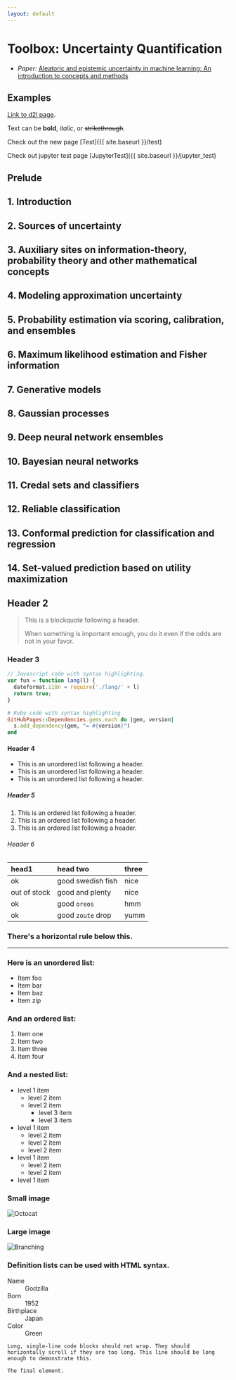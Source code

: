 ```yaml
---
layout: default
---
```


# **Toolbox: Uncertainty Quantification**

- _Paper:_ [Aleatoric and epistemic uncertainty in machine learning: An introduction to concepts and methods](https://link.springer.com/article/10.1007/s10994-021-05946-3)

<!-- TODO: add images -->

## Examples

[Link to d2l page](https://d2l.ai/index.html).

Text can be **bold**, _italic_, or ~~strikethrough~~.

Check out the new page [Test]({{ site.baseurl }}/test)

Check out jupyter test page [JupyterTest]({{ site.baseurl }}/jupyter_test)

## Prelude

## 1. Introduction

## 2. Sources of uncertainty

## 3. Auxiliary sites on information-theory, probability theory and other mathematical concepts

## 4. Modeling approximation uncertainty

## 5. Probability estimation via scoring, calibration, and ensembles

## 6. Maximum likelihood estimation and Fisher information

## 7. Generative models

## 8. Gaussian processes

## 9. Deep neural network ensembles

## 10. Bayesian neural networks

## 11. Credal sets and classifiers

## 12. Reliable classification

## 13. Conformal prediction for classification and regression

## 14. Set-valued prediction based on utility maximization

## Header 2

> This is a blockquote following a header.
>
> When something is important enough, you do it even if the odds are not in your favor.

### Header 3

```js
// Javascript code with syntax highlighting.
var fun = function lang(l) {
  dateformat.i18n = require('./lang/' + l)
  return true;
}
```

```ruby
# Ruby code with syntax highlighting
GitHubPages::Dependencies.gems.each do |gem, version|
  s.add_dependency(gem, "= #{version}")
end
```

#### Header 4

*   This is an unordered list following a header.
*   This is an unordered list following a header.
*   This is an unordered list following a header.

##### Header 5

1.  This is an ordered list following a header.
2.  This is an ordered list following a header.
3.  This is an ordered list following a header.

###### Header 6

| head1        | head two          | three |
|:-------------|:------------------|:------|
| ok           | good swedish fish | nice  |
| out of stock | good and plenty   | nice  |
| ok           | good `oreos`      | hmm   |
| ok           | good `zoute` drop | yumm  |

### There's a horizontal rule below this.

* * *

### Here is an unordered list:

*   Item foo
*   Item bar
*   Item baz
*   Item zip

### And an ordered list:

1.  Item one
1.  Item two
1.  Item three
1.  Item four

### And a nested list:

- level 1 item
  - level 2 item
  - level 2 item
    - level 3 item
    - level 3 item
- level 1 item
  - level 2 item
  - level 2 item
  - level 2 item
- level 1 item
  - level 2 item
  - level 2 item
- level 1 item

### Small image

![Octocat](https://github.githubassets.com/images/icons/emoji/octocat.png)

### Large image

![Branching](https://guides.github.com/activities/hello-world/branching.png)


### Definition lists can be used with HTML syntax.

<dl>
<dt>Name</dt>
<dd>Godzilla</dd>
<dt>Born</dt>
<dd>1952</dd>
<dt>Birthplace</dt>
<dd>Japan</dd>
<dt>Color</dt>
<dd>Green</dd>
</dl>

```
Long, single-line code blocks should not wrap. They should horizontally scroll if they are too long. This line should be long enough to demonstrate this.
```

```
The final element.
```

